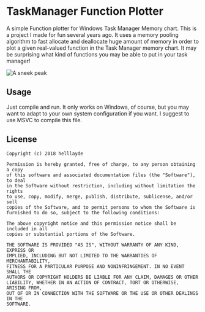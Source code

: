 # TaskManager Function Plotter
A simple Function plotter for Windows Task Manager Memory chart. This is a project I made for fun several years ago.
It uses a memory pooling algorithm to fast allocate and deallocate huge amount of memory in order to plot a given real-valued function in the Task Manager memory chart.
It may be surprising what kind of functions you may be able to put in your task manager!

![A sneek peak](screen.jpg)

## Usage
Just compile and run. It only works on Windows, of course, but you may want to adapt to your own system configuration if you want. I suggest to use MSVC to compile this file.

## License
```
Copyright (c) 2018 helllayde

Permission is hereby granted, free of charge, to any person obtaining a copy
of this software and associated documentation files (the "Software"), to deal
in the Software without restriction, including without limitation the rights
to use, copy, modify, merge, publish, distribute, sublicense, and/or sell
copies of the Software, and to permit persons to whom the Software is
furnished to do so, subject to the following conditions:

The above copyright notice and this permission notice shall be included in all
copies or substantial portions of the Software.

THE SOFTWARE IS PROVIDED "AS IS", WITHOUT WARRANTY OF ANY KIND, EXPRESS OR
IMPLIED, INCLUDING BUT NOT LIMITED TO THE WARRANTIES OF MERCHANTABILITY,
FITNESS FOR A PARTICULAR PURPOSE AND NONINFRINGEMENT. IN NO EVENT SHALL THE
AUTHORS OR COPYRIGHT HOLDERS BE LIABLE FOR ANY CLAIM, DAMAGES OR OTHER
LIABILITY, WHETHER IN AN ACTION OF CONTRACT, TORT OR OTHERWISE, ARISING FROM,
OUT OF OR IN CONNECTION WITH THE SOFTWARE OR THE USE OR OTHER DEALINGS IN THE
SOFTWARE.
```
